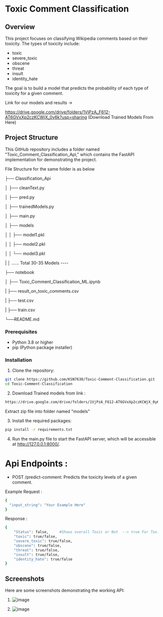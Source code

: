# Toxic Comment Classification

## Overview

This project focuses on classifying Wikipedia comments based on their toxicity. The types of toxicity include:

- toxic
- severe_toxic
- obscene
- threat
- insult
- identity_hate

The goal is to build a model that predicts the probability of each type of toxicity for a given comment.

Link for our models and results →

https://drive.google.com/drive/folders/1VjPzA_F612-AT6GVxXp2czKCWjX_0y6k?usp=sharing   (Download Trained Models From Here)

## Project Structure

This GitHub repository includes a folder named "Toxic_Comment_Classification_Api," which contains the FastAPI implementation for demonstrating the project.

File Structure for the same folder is as below

├── Classification_Api

│ ├── cleanText.py

│ ├── pred.py

│ ├── trainedModels.py

│ ├── main.py

│ ├── models

│ │ ├── model1.pkl

│ │ ├── model2.pkl

│ │ └── model3.pkl

| │ ...... Total 30-35 Models ----

├── notebook

│ ├── Toxic_Comment_Classification_ML.ipynb

| ├── result_on_toxic_comments.csv

| ├── test.csv

| ├── train.csv

└──README.md





### Prerequisites

- Python 3.8 or higher
- pip (Python package installer)

### Installation

1. Clone the repository:

```bash
git clone https://github.com/KSN7630/Toxic-Comment-Classification.git
cd Toxic-Comment-Classification
``` 
2. Download Trained models from link :
```bash
https://drive.google.com/drive/folders/1VjPzA_F612-AT6GVxXp2czKCWjX_0y6k?usp=sharing   (Download Trained Models From Here)
```

Extract zip file into folder named "models"

3. Install the required packages:
```bash
pip install -r requirements.txt
```
4. Run the main.py file to start the FastAPI server, which will be accessible at http://127.0.0.1:8000/.


# Api Endpoints :

- POST /predict-comment: Predicts the toxicity levels of a given comment.

Example Request :
```bash
{
  "input_string": "Your Example Here"
}
```
Response :
```bash
{
    "Status": false,     #Shows overall Toxic or Not  --> true For Toxic
    "toxic": true/false,      
    "severe_toxic": true/false,
    "obscene": true/false,
    "threat": true/false,
    "insult": true/false,
    "identity_hate": true/false
}
```

## Screenshots

Here are some screenshots demonstrating the working API:

1) ![image](https://github.com/KSN7630/Toxic-Comment-Classification/assets/120741965/2af6b5ac-a217-4a01-b186-181b1b0a2713)

2) ![image](https://github.com/KSN7630/Toxic-Comment-Classification/assets/120741965/a2509c1b-07a9-4e95-a529-71e33489faae)




